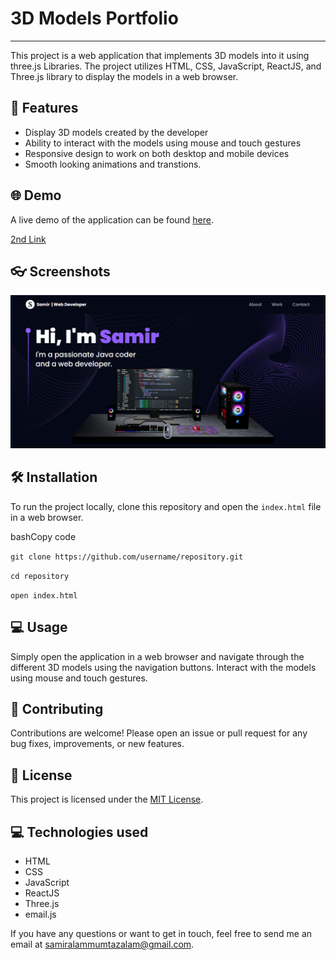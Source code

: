 
# 3D Models Portfolio
<hr>

This project is a web application that implements 3D models into it using three.js Libraries. The project utilizes HTML, CSS, JavaScript, ReactJS, and Three.js library to display the models in a web browser.

## 🚀 Features

-   Display 3D models created by the developer
-   Ability to interact with the models using mouse and touch gestures
-   Responsive design to work on both desktop and mobile devices
-   Smooth looking animations and transtions.

## 🌐 Demo

A live demo of the application can be found [here](https://d-portfolio-f41f9.web.app/).

[2nd Link](https://d-portfolio-f41f9.firebaseapp.com/)

## 👓 Screenshots

![Screenshot of the app](/3d-portfolio.png)

## 🛠️ Installation

To run the project locally, clone this repository and open the `index.html` file in a web browser.

bashCopy code

`git clone https://github.com/username/repository.git`

`cd repository`

`open index.html` 

## 💻 Usage

Simply open the application in a web browser and navigate through the different 3D models using the navigation buttons. Interact with the models using mouse and touch gestures.

## 🤝 Contributing

Contributions are welcome! Please open an issue or pull request for any bug fixes, improvements, or new features.

## 📝 License

This project is licensed under the [MIT License](https://opensource.org/licenses/MIT).

## 💻 Technologies used

-   HTML
-   CSS
-   JavaScript
-   ReactJS
-   Three.js
-   email.js

If you have any questions or want to get in touch, feel free to send me an email at samiralammumtazalam@gmail.com.
